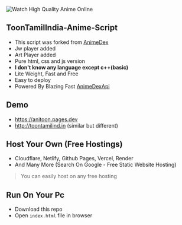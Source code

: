 ![Watch High Quality Anime Online](https://anitoon.pages.dev/logo/logo_TTI.jpg)
## ToonTamilIndia-Anime-Script
-   This script was forked from [AnimeDex](https://github.com/TechShreyash/AnimeDexLite)
-   Jw player added
-   Art Player added
-   Pure html, css and js version
-   **I don't know any language except c++(basic)**
-   Lite Weight, Fast and Free
-   Easy to deploy
-   Powered By Blazing Fast [AnimeDexApi](https://api.anime-dex.workers.dev)
## Demo
-   https://anitoon.pages.dev
-   http://toontamilind.in (similar but different)
 ## Host Your Own (Free Hostings)

-   Cloudflare, Netlify, Github Pages, Vercel, Render
-   And Many More (Search On Google - Free Static Website Hosting)

> You can easily host on any free hosting

## Run On Your Pc

-   Download this repo
-   Open `index.html` file in browser
